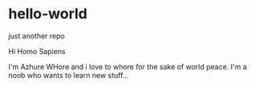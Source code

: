# hello-world
just another repo

Hi Homo Sapiens

I'm Azhure WHore and i love to whore for the sake of world peace.
I'm a noob who wants to learn new stuff...
